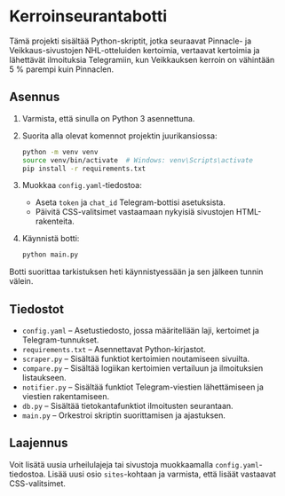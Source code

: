 # Kerroinseurantabotti

Tämä projekti sisältää Python-skriptit, jotka seuraavat Pinnacle- ja Veikkaus-sivustojen NHL-otteluiden kertoimia,
vertaavat kertoimia ja lähettävät ilmoituksia Telegramiin, kun Veikkauksen kerroin on vähintään 5 % parempi kuin Pinnaclen.

## Asennus

1. Varmista, että sinulla on Python 3 asennettuna.
2. Suorita alla olevat komennot projektin juurikansiossa:

   ```bash
   python -m venv venv
   source venv/bin/activate  # Windows: venv\Scripts\activate
   pip install -r requirements.txt
   ```

3. Muokkaa `config.yaml`-tiedostoa:
   - Aseta `token` ja `chat_id` Telegram-bottisi asetuksista.
   - Päivitä CSS-valitsimet vastaamaan nykyisiä sivustojen HTML-rakenteita.

4. Käynnistä botti:

   ```bash
   python main.py
   ```

Botti suorittaa tarkistuksen heti käynnistyessään ja sen jälkeen tunnin välein.

## Tiedostot

- `config.yaml` – Asetustiedosto, jossa määritellään laji, kertoimet ja Telegram-tunnukset.
- `requirements.txt` – Asennettavat Python-kirjastot.
- `scraper.py` – Sisältää funktiot kertoimien noutamiseen sivuilta.
- `compare.py` – Sisältää logiikan kertoimien vertailuun ja ilmoituksien listaukseen.
- `notifier.py` – Sisältää funktiot Telegram-viestien lähettämiseen ja viestien rakentamiseen.
- `db.py` – Sisältää tietokantafunktiot ilmoitusten seurantaan.
- `main.py` – Orkestroi skriptin suorittamisen ja ajastuksen.

## Laajennus

Voit lisätä uusia urheilulajeja tai sivustoja muokkaamalla `config.yaml`-tiedostoa. Lisää uusi osio `sites`-kohtaan ja varmista, että lisäät vastaavat CSS-valitsimet.
